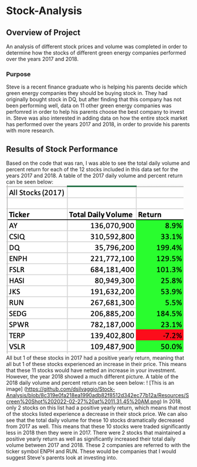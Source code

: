 # Stock-Analysis
## Overview of Project
  An analysis of different stock prices and volume was completed in order to determine how the stocks of different green energy companies performed over the years 2017 and 2018.
### Purpose
  Steve is a recent finance graduate who is helping his parents decide which green energy companies they should be buying stock in. They had originally bought stock in DQ, but after finding that this company has not been performing well, data on 11 other green energy companies was perfomred in order to help his parents choose the best company to invest in. Steve was also interested in adding data on how the entire stock market has performed over the years 2017 and 2018, in order to provide his parents with more research. 
## Results of Stock Performance
  Based on the code that was ran, I was able to see the total daily volume and percent return for each of the 12 stocks included in this data set for the years 2017 and 2018. A table of the 2017 daily volume and percent return can be seen below:
  ![This is an image](https://github.com/dsilvaggio/Stock-Analysis/blob/26542694a23710ec57f1fc0ea3a9495de3c14d82/Resources/Screen%20Shot%202022-02-27%20at%2011.30.48%20AM.png)
  All but 1 of these stocks in 2017 had a positive yearly return, meaning that all but 1 of these stocks experienced an increase in their price. This means that these 11 stocks would have netted an increase in your investment. 
  However, the year 2018 showed a much different picture. A table of the 2018 daily volume and percent return can be seen below:
  ! [This is an image] (https://github.com/dsilvaggio/Stock-Analysis/blob/8c319e0fa218ea1990adb82f8512d342ec77b12a/Resources/Screen%20Shot%202022-02-27%20at%2011.31.45%20AM.png)
  In 2018, only 2 stocks on this list had a positive yearly return, which means that most of the stocks listed experience a decrease in their stock price. We can also see that the total daily volume for these 10 stocks dramatically decreased from 2017 as well. This means that these 10 stocks were traded significantly less in 2018 then they were in 2017.
   There were 2 stocks that maintained a positive yearly return as well as significantly increased their total daily volume between 2017 and 2018. These 2 companies are referred to with the ticker symbol ENPH and RUN. These would be companies that I would suggest Steve's parents look at investing into.  
